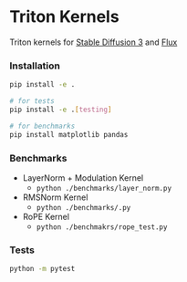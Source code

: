 # Triton Kernels
Triton kernels for [Stable Diffusion 3](https://arxiv.org/abs/2403.03206) and [Flux](https://github.com/black-forest-labs/flux)

### Installation
```bash
pip install -e .

# for tests
pip install -e .[testing]

# for benchmarks
pip install matplotlib pandas
```

### Benchmarks
- LayerNorm + Modulation Kernel
  - `python ./benchmarks/layer_norm.py`
- RMSNorm Kernel
  - `python ./benchmarks/.py`
- RoPE Kernel
  - `python ./benchmakrs/rope_test.py`

### Tests
```bash
python -m pytest
```
